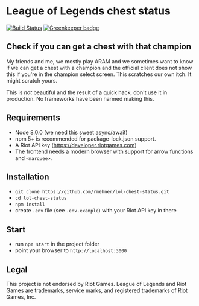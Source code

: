 # League of Legends chest status

[![Build Status](https://travis-ci.org/rmehner/lol-chest-status.svg?branch=master)](https://travis-ci.org/rmehner/lol-chest-status)
[![Greenkeeper badge](https://badges.greenkeeper.io/rmehner/lol-chest-status.svg)](https://greenkeeper.io/)

## Check if you can get a chest with that champion

My friends and me, we mostly play ARAM and we sometimes want to know if we can
get a chest with a champion and the official client does not show this if you're
in the champion select screen. This scratches our own itch. It might scratch yours.

This is *not* beautiful and the result of a quick hack, don't use it in production.
No frameworks have been harmed making this.

## Requirements

* Node 8.0.0 (we need this sweet async/await)
* npm 5+ is recommended for package-lock.json support.
* A Riot API key (https://developer.riotgames.com)
* The frontend needs a modern browser with support for arrow functions and
`<marquee>`.

## Installation

* `git clone https://github.com/rmehner/lol-chest-status.git`
* `cd lol-chest-status`
* `npm install`
* create `.env` file (see `.env.example`) with your Riot API key in there

## Start

* run `npm start` in the project folder
* point your browser to `http://localhost:3000`

## Legal

This project is not endorsed by Riot Games. League of Legends and Riot Games are trademarks, service marks, and registered trademarks of Riot Games, Inc.

